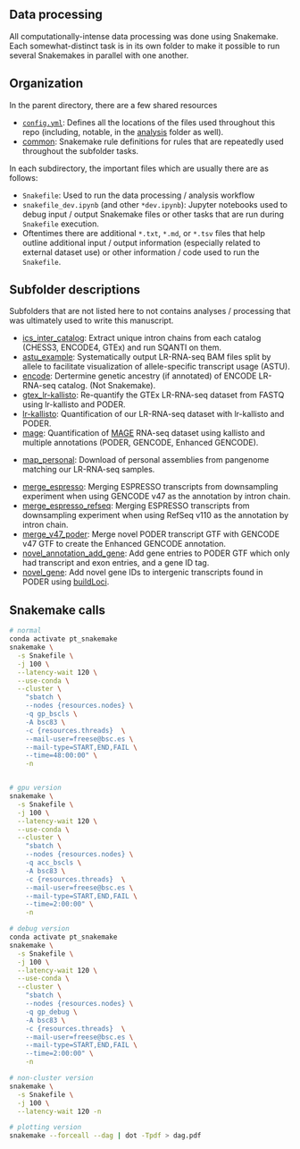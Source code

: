 ## Data processing

All computationally-intense data processing was done using Snakemake. Each somewhat-distinct task is in its own folder to make it possible to run several Snakemakes in parallel with one another.

## Organization

In the parent directory, there are a few shared resources
* [`config.yml`](https://github.com/fairliereese/240903_pt/blob/main/snakemake/config.yml): Defines all the locations of the files used throughout this repo (including, notable, in the [analysis](https://github.com/fairliereese/240903_pt/tree/main/analysis) folder as well).
* [common](https://github.com/fairliereese/240903_pt/tree/main/snakemake/common): Snakemake rule definitions for rules that are repeatedly used throughout the subfolder tasks.

In each subdirectory, the important files which are usually there are as follows:
* `Snakefile`: Used to run the data processing / analysis workflow
* `snakefile_dev.ipynb` (and other `*dev.ipynb`): Jupyter notebooks used to debug input / output Snakemake files or other tasks that are run during `Snakefile` execution.
* Oftentimes there are additional `*.txt`, `*.md`, or `*.tsv` files that help outline additional input / output information (especially related to external dataset use) or other information / code used to run the `Snakefile`.

## Subfolder descriptions

Subfolders that are not listed here to not contains analyses / processing that was ultimately used to write this manuscript. 

<!-- * [1000g](https://github.com/fairliereese/240903_pt/tree/main/snakemake/1000g):  -->
<!-- * [lapa](https://github.com/fairliereese/240903_pt/tree/main/snakemake/lapa): Quantification / identification of TSS usage from LR-RNA-seq -->

* [ics_inter_catalog](https://github.com/fairliereese/240903_pt/tree/main/snakemake/ics_inter_catalog): Extract unique intron chains from each catalog (CHESS3, ENCODE4, GTEx) and run SQANTI on them.
* [astu_example](https://github.com/fairliereese/240903_pt/tree/main/snakemake/astu_example): Systematically output LR-RNA-seq BAM files split by allele to facilitate visualization of allele-specific transcript usage (ASTU).
* [encode](https://github.com/fairliereese/240903_pt/tree/main/snakemake/encode): Dertermine genetic ancestry (if annotated) of ENCODE LR-RNA-seq catalog. (Not Snakemake).
* [gtex_lr-kallisto](https://github.com/fairliereese/240903_pt/tree/main/snakemake/gtex_lr-kallisto): Re-quantify the GTEx LR-RNA-seq dataset from FASTQ using lr-kallisto and PODER.
* [lr-kallisto](https://github.com/fairliereese/240903_pt/tree/main/snakemake/lr-kallisto): Quantification of our LR-RNA-seq dataset with lr-kallisto and PODER.
* [mage](https://github.com/fairliereese/240903_pt/tree/main/snakemake/mage): Quantification of [MAGE](https://github.com/mccoy-lab/MAGE) RNA-seq dataset using kallisto and multiple annotations (PODER, GENCODE, Enhanced GENCODE).
<!-- Also attempt at running sQTLseeker and suppa -->
<!-- * [map](https://github.com/fairliereese/240903_pt/tree/main/snakemake/map): Run mapping and compute mapping statistics using T2T, GRCh38, and [African CAAPA contigs](https://www.biorxiv.org/content/10.1101/2023.11.04.564839v1). -->
* [map_personal](https://github.com/fairliereese/240903_pt/tree/main/snakemake/map_personal): Download of personal assemblies from pangenome matching our LR-RNA-seq samples.
<!-- Also mapping but we ended up using Fabien's -->
* [merge_espresso](https://github.com/fairliereese/240903_pt/tree/main/snakemake/merge_espresso): Merging ESPRESSO transcripts from downsampling experiment when using GENCODE v47 as the annotation by intron chain.
* [merge_espresso_refseq](https://github.com/fairliereese/240903_pt/tree/main/snakemake/merge_espresso_refseq): Merging ESPRESSO transcripts from downsampling experiment when using RefSeq v110 as the annotation by intron chain.
* [merge_v47_poder](https://github.com/fairliereese/240903_pt/blob/main/snakemake/merge_v47_poder): Merge novel PODER transcript GTF with GENCODE v47 GTF to create the Enhanced GENCODE annotation.
* [novel_annotation_add_gene](https://github.com/fairliereese/240903_pt/blob/main/snakemake/novel_annotation_add_gene): Add gene entries to PODER GTF which only had transcript and exon entries, and a gene ID tag.
* [novel_gene](https://github.com/fairliereese/240903_pt/tree/main/snakemake/novel_gene): Add novel gene IDs to intergenic transcripts found in PODER using [buildLoci](https://github.com/julienlag/buildLoci).
<!-- * [personal_genome](https://github.com/fairliereese/240903_pt/tree/main/snakemake/personal_genome): What is this -->


## Snakemake calls

```bash
# normal
conda activate pt_snakemake
snakemake \
  -s Snakefile \
  -j 100 \
  --latency-wait 120 \
  --use-conda \
  --cluster \
    "sbatch \
    --nodes {resources.nodes} \
    -q gp_bscls \
    -A bsc83 \
    -c {resources.threads}  \
    --mail-user=freese@bsc.es \
    --mail-type=START,END,FAIL \
    --time=48:00:00" \
    -n


# gpu version
snakemake \
  -s Snakefile \
  -j 100 \
  --latency-wait 120 \
  --use-conda \
  --cluster \
    "sbatch \
    --nodes {resources.nodes} \
    -q acc_bscls \
    -A bsc83 \
    -c {resources.threads}  \
    --mail-user=freese@bsc.es \
    --mail-type=START,END,FAIL \
    --time=2:00:00" \
    -n

# debug version
conda activate pt_snakemake
snakemake \
  -s Snakefile \
  -j 100 \
  --latency-wait 120 \
  --use-conda \
  --cluster \
    "sbatch \
    --nodes {resources.nodes} \
    -q gp_debug \
    -A bsc83 \
    -c {resources.threads}  \
    --mail-user=freese@bsc.es \
    --mail-type=START,END,FAIL \
    --time=2:00:00" \
    -n

# non-cluster version
snakemake \
  -s Snakefile \
  -j 100 \
  --latency-wait 120 -n

# plotting version
snakemake --forceall --dag | dot -Tpdf > dag.pdf
```
